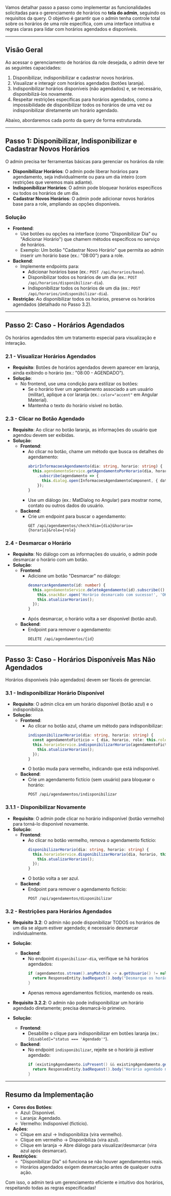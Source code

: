 Vamos detalhar passo a passo como implementar as funcionalidades solicitadas para o gerenciamento de horários no **tela do admin**, seguindo os requisitos da query. O objetivo é garantir que o admin tenha controle total sobre os horários de uma role específica, com uma interface intuitiva e regras claras para lidar com horários agendados e disponíveis.

---

## **Visão Geral**
Ao acessar o gerenciamento de horários da role desejada, o admin deve ter as seguintes capacidades:
1. Disponibilizar, indisponibilizar e cadastrar novos horários.
2. Visualizar e interagir com horários agendados (botões laranja).
3. Indisponibilizar horários disponíveis (não agendados) e, se necessário, disponibilizá-los novamente.
4. Respeitar restrições específicas para horários agendados, como a impossibilidade de disponibilizar todos os horários de uma vez ou indisponibilizar diretamente um horário agendado.

Abaixo, abordaremos cada ponto da query de forma estruturada.

---

## **Passo 1: Disponibilizar, Indisponibilizar e Cadastrar Novos Horários**
O admin precisa ter ferramentas básicas para gerenciar os horários da role:
- **Disponibilizar Horários**: O admin pode liberar horários para agendamento, seja individualmente ou para um dia inteiro (com restrições que veremos mais adiante).
- **Indisponibilizar Horários**: O admin pode bloquear horários específicos ou todos os horários de um dia.
- **Cadastrar Novos Horários**: O admin pode adicionar novos horários base para a role, ampliando as opções disponíveis.

### **Solução**
- **Frontend**: 
  - Use botões ou opções na interface (como "Disponibilizar Dia" ou "Adicionar Horário") que chamem métodos específicos no serviço de horários.
  - Exemplo: Um botão "Cadastrar Novo Horário" que permita ao admin inserir um horário base (ex.: "08:00") para a role.
- **Backend**: 
  - Implemente endpoints para:
    - Adicionar horários base (ex.: `POST /api/horarios/base`).
    - Disponibilizar todos os horários de um dia (ex.: `POST /api/horarios/disponibilizar-dia`).
    - Indisponibilizar todos os horários de um dia (ex.: `POST /api/horarios/indisponibilizar-dia`).
- **Restrição**: Ao disponibilizar todos os horários, preserve os horários agendados (detalhado no Passo 3.2).

---

## **Passo 2: Caso - Horários Agendados**
Os horários agendados têm um tratamento especial para visualização e interação.

### **2.1 - Visualizar Horários Agendados**
- **Requisito**: Botões de horários agendados devem aparecer em laranja, ainda exibindo o horário (ex.: "08:00 - AGENDADO").
- **Solução**:
  - No frontend, use uma condição para estilizar os botões:
    - Se o horário tiver um agendamento associado a um usuário (militar), aplique a cor laranja (ex.: `color="accent"` em Angular Material).
    - Mantenha o texto do horário visível no botão.

### **2.3 - Clicar no Botão Agendado**
- **Requisito**: Ao clicar no botão laranja, as informações do usuário que agendou devem ser exibidas.
- **Solução**:
  - **Frontend**: 
    - Ao clicar no botão, chame um método que busca os detalhes do agendamento:
      ```typescript
      abrirInformacoesAgendamento(dia: string, horario: string) {
        this.agendamentoService.getAgendamentoPorHorario(dia, horario, this.roleSelecionada)
          .subscribe(agendamento => {
            this.dialog.open(InformacoesAgendamentoComponent, { data: agendamento });
          });
      }
      ```
    - Use um diálogo (ex.: MatDialog no Angular) para mostrar nome, contato ou outros dados do usuário.
  - **Backend**: 
    - Crie um endpoint para buscar o agendamento:
      ```
      GET /api/agendamentos/check?dia={dia}&horario={horario}&role={role}
      ```

### **2.4 - Desmarcar o Horário**
- **Requisito**: No diálogo com as informações do usuário, o admin pode desmarcar o horário com um botão.
- **Solução**:
  - **Frontend**: 
    - Adicione um botão "Desmarcar" no diálogo:
      ```typescript
      desmarcarAgendamento(id: number) {
        this.agendamentoService.deleteAgendamento(id).subscribe(() => {
          this.snackBar.open('Horário desmarcado com sucesso!', 'OK', { duration: 3000 });
          this.atualizarHorarios();
        });
      }
      ```
    - Após desmarcar, o horário volta a ser disponível (botão azul).
  - **Backend**: 
    - Endpoint para remover o agendamento:
      ```
      DELETE /api/agendamentos/{id}
      ```

---

## **Passo 3: Caso - Horários Disponíveis Mas Não Agendados**
Horários disponíveis (não agendados) devem ser fáceis de gerenciar.

### **3.1 - Indisponibilizar Horário Disponível**
- **Requisito**: O admin clica em um horário disponível (botão azul) e o indisponibiliza.
- **Solução**:
  - **Frontend**: 
    - Ao clicar no botão azul, chame um método para indisponibilizar:
      ```typescript
      indisponibilizarHorario(dia: string, horario: string) {
        const agendamentoFicticio = { dia, horario, role: this.roleSelecionada, usuario: null };
        this.horarioService.indisponibilizarHorario(agendamentoFicticio).subscribe(() => {
          this.atualizarHorarios();
        });
      }
      ```
    - O botão muda para vermelho, indicando que está indisponível.
  - **Backend**: 
    - Crie um agendamento fictício (sem usuário) para bloquear o horário:
      ```
      POST /api/agendamentos/indisponibilizar
      ```

### **3.1.1 - Disponibilizar Novamente**
- **Requisito**: O admin pode clicar no horário indisponível (botão vermelho) para torná-lo disponível novamente.
- **Solução**:
  - **Frontend**: 
    - Ao clicar no botão vermelho, remova o agendamento fictício:
      ```typescript
      disponibilizarHorario(dia: string, horario: string) {
        this.horarioService.disponibilizarHorario(dia, horario, this.roleSelecionada).subscribe(() => {
          this.atualizarHorarios();
        });
      }
      ```
    - O botão volta a ser azul.
  - **Backend**: 
    - Endpoint para remover o agendamento fictício:
      ```
      POST /api/agendamentos/disponibilizar
      ```

### **3.2 - Restrições para Horários Agendados**
- **Requisito 3.2**: O admin não pode disponibilizar TODOS os horários de um dia se algum estiver agendado; é necessário desmarcar individualmente.
- **Solução**:
  - **Backend**: 
    - No endpoint `disponibilizar-dia`, verifique se há horários agendados:
      ```java
      if (agendamentos.stream().anyMatch(a -> a.getUsuario() != null)) {
        return ResponseEntity.badRequest().body("Desmarque os horários agendados antes de disponibilizar o dia.");
      }
      ```
    - Apenas remova agendamentos fictícios, mantendo os reais.

- **Requisito 3.2.2**: O admin não pode indisponibilizar um horário agendado diretamente; precisa desmarcá-lo primeiro.
- **Solução**:
  - **Frontend**: 
    - Desabilite o clique para indisponibilizar em botões laranja (ex.: `[disabled]="status === 'Agendado'"`).
  - **Backend**: 
    - No endpoint `indisponibilizar`, rejeite se o horário já estiver agendado:
      ```java
      if (existingAgendamento.isPresent() && existingAgendamento.get().getUsuario() != null) {
        return ResponseEntity.badRequest().body("Horário agendado não pode ser indisponibilizado.");
      }
      ```

---

## **Resumo da Implementação**
- **Cores dos Botões**:
  - Azul: Disponível.
  - Laranja: Agendado.
  - Vermelho: Indisponível (fictício).
- **Ações**:
  - Clique em azul → Indisponibiliza (vira vermelho).
  - Clique em vermelho → Disponibiliza (vira azul).
  - Clique em laranja → Abre diálogo para visualizar/desmarcar (vira azul após desmarcar).
- **Restrições**:
  - "Disponibilizar Dia" só funciona se não houver agendamentos reais.
  - Horários agendados exigem desmarcação antes de qualquer outra ação.

Com isso, o admin terá um gerenciamento eficiente e intuitivo dos horários, respeitando todas as regras especificadas!